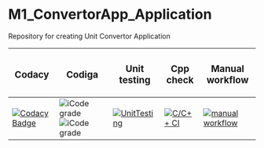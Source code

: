 # M1_ConvertorApp_Application

Repository for creating Unit Convertor Application


| <h3> Codacy |<h3> Codiga|<h3> Unit testing|<h3> Cpp check|<h3> Manual workflow|
|----|----|----|----|----|
| [![Codacy Badge](https://app.codacy.com/project/badge/Grade/5a46c7a8b7374b2e8e668a73e582ef96)](https://www.codacy.com/gh/Aakashqu/M1_ConvertorApp_Application/dashboard?utm_source=github.com&amp;utm_medium=referral&amp;utm_content=Aakashqu/M1_ConvertorApp_Application&amp;utm_campaign=Badge_Grade)|![iCode grade](https://api.codiga.io/project/31037/score/svg) ![iCode grade](https://api.codiga.io/project/31037/status/svg)| [![UnitTesting](https://github.com/Aakashqu/M1_ConvertorApp_Application/actions/workflows/c-cpp.yml/badge.svg)](https://github.com/Aakashqu/M1_ConvertorApp_Application/actions/workflows/c-cpp.yml)| [![C/C++ CI](https://github.com/Aakashqu/M1_ConvertorApp_Application/actions/workflows/c-cpp1.yml/badge.svg)](https://github.com/Aakashqu/M1_ConvertorApp_Application/actions/workflows/c-cpp1.yml)| [![manual workflow](https://github.com/Aakashqu/M1_ConvertorApp_Application/actions/workflows/manual.yml/badge.svg)](https://github.com/Aakashqu/M1_ConvertorApp_Application/actions/workflows/manual.yml)
